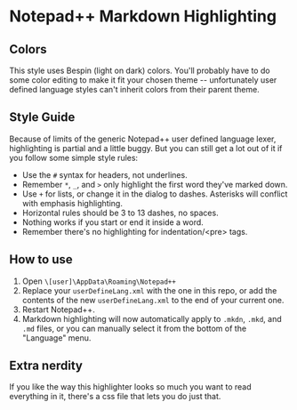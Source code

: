 # Notepad++ Markdown Highlighting

## Colors

This style uses Bespin (light on dark) colors. You'll probably have to do some color editing to make it fit your chosen theme -- unfortunately user defined language styles can't inherit colors from their parent theme.

## Style Guide

Because of limits of the generic Notepad++ user defined language lexer, highlighting is partial and a little buggy. But you can still get a lot out of it if you follow some simple style rules:

  + Use the `#` syntax for headers, not underlines.
  + Remember `*`, `_`, and `>` only highlight the first word they've marked down.
  + Use `+` for lists, or change it in the dialog to dashes. Asterisks will conflict with emphasis highlighting.
  + Horizontal rules should be 3 to 13 dashes, no spaces.
  + Nothing works if you start or end it inside a word.
  + Remember there's no highlighting for indentation/\<pre\> tags.
  
## How to use

  1. Open `\[user]\AppData\Roaming\Notepad++`
  2. Replace your `userDefineLang.xml` with the one in this repo, or add the contents of the new `userDefineLang.xml` to the end of your current one.
  3. Restart Notepad++.
  4. Markdown highlighting will now automatically apply to `.mkdn`, `.mkd`, and `.md` files, or you can manually select it from the bottom of the "Language" menu.
  
## Extra nerdity

  If you like the way this highlighter looks so much you want to read everything in it, there's a css file that lets you do just that. 